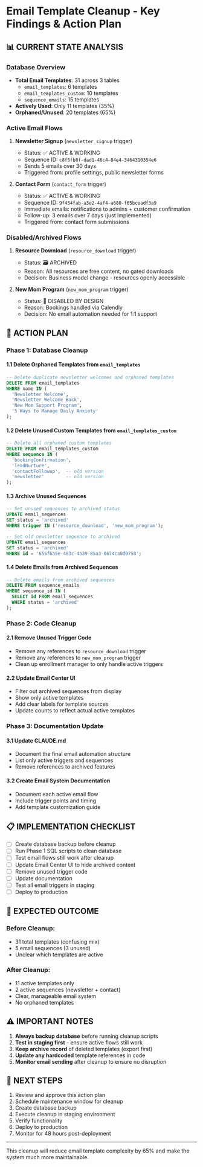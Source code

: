 # Email Template Cleanup - Key Findings & Action Plan

## 📊 CURRENT STATE ANALYSIS

### Database Overview
- **Total Email Templates**: 31 across 3 tables
  - `email_templates`: 6 templates
  - `email_templates_custom`: 10 templates  
  - `sequence_emails`: 15 templates
- **Actively Used**: Only 11 templates (35%)
- **Orphaned/Unused**: 20 templates (65%)

### Active Email Flows
1. **Newsletter Signup** (`newsletter_signup` trigger)
   - Status: ✅ ACTIVE & WORKING
   - Sequence ID: `c8f5fb8f-dad1-46c4-84e4-3464310354e6`
   - Sends 5 emails over 30 days
   - Triggered from: profile settings, public newsletter forms

2. **Contact Form** (`contact_form` trigger)
   - Status: ✅ ACTIVE & WORKING
   - Sequence ID: `9f454fab-a3e2-4af4-a680-f65bceadf3a9`
   - Immediate emails: notifications to admins + customer confirmation
   - Follow-up: 3 emails over 7 days (just implemented)
   - Triggered from: contact form submissions

### Disabled/Archived Flows
1. **Resource Download** (`resource_download` trigger)
   - Status: 🗃️ ARCHIVED
   - Reason: All resources are free content, no gated downloads
   - Decision: Business model change - resources openly accessible

2. **New Mom Program** (`new_mom_program` trigger)
   - Status: 🚫 DISABLED BY DESIGN
   - Reason: Bookings handled via Calendly
   - Decision: No email automation needed for 1:1 support

## 🎯 ACTION PLAN

### Phase 1: Database Cleanup

#### 1.1 Delete Orphaned Templates from `email_templates`
```sql
-- Delete duplicate newsletter welcomes and orphaned templates
DELETE FROM email_templates 
WHERE name IN (
  'Newsletter Welcome',
  'Newsletter Welcome Back',
  'New Mom Support Program',
  '5 Ways to Manage Daily Anxiety'
);
```

#### 1.2 Delete Unused Custom Templates from `email_templates_custom`
```sql
-- Delete all orphaned custom templates
DELETE FROM email_templates_custom 
WHERE sequence IN (
  'bookingConfirmation',
  'leadNurture',
  'contactFollowup',  -- old version
  'newsletter'        -- old version
);
```

#### 1.3 Archive Unused Sequences
```sql
-- Set unused sequences to archived status
UPDATE email_sequences 
SET status = 'archived'
WHERE trigger IN ('resource_download', 'new_mom_program');

-- Set old newsletter sequence to archived
UPDATE email_sequences 
SET status = 'archived'
WHERE id = '655f6a5e-483c-4a39-85a3-0674ca0d0758';
```

#### 1.4 Delete Emails from Archived Sequences
```sql
-- Delete emails from archived sequences
DELETE FROM sequence_emails 
WHERE sequence_id IN (
  SELECT id FROM email_sequences 
  WHERE status = 'archived'
);
```

### Phase 2: Code Cleanup

#### 2.1 Remove Unused Trigger Code
- Remove any references to `resource_download` trigger
- Remove any references to `new_mom_program` trigger
- Clean up enrollment manager to only handle active triggers

#### 2.2 Update Email Center UI
- Filter out archived sequences from display
- Show only active templates
- Add clear labels for template sources
- Update counts to reflect actual active templates

### Phase 3: Documentation Update

#### 3.1 Update CLAUDE.md
- Document the final email automation structure
- List only active triggers and sequences
- Remove references to archived features

#### 3.2 Create Email System Documentation
- Document each active email flow
- Include trigger points and timing
- Add template customization guide

## 📋 IMPLEMENTATION CHECKLIST

- [ ] Create database backup before cleanup
- [ ] Run Phase 1 SQL scripts to clean database
- [ ] Test email flows still work after cleanup
- [ ] Update Email Center UI to hide archived content
- [ ] Remove unused trigger code
- [ ] Update documentation
- [ ] Test all email triggers in staging
- [ ] Deploy to production

## 🔄 EXPECTED OUTCOME

### Before Cleanup:
- 31 total templates (confusing mix)
- 5 email sequences (3 unused)
- Unclear which templates are active

### After Cleanup:
- 11 active templates only
- 2 active sequences (newsletter + contact)
- Clear, manageable email system
- No orphaned templates

## ⚠️ IMPORTANT NOTES

1. **Always backup database** before running cleanup scripts
2. **Test in staging first** - ensure active flows still work
3. **Keep archive record** of deleted templates (export first)
4. **Update any hardcoded** template references in code
5. **Monitor email sending** after cleanup to ensure no disruption

## 🚀 NEXT STEPS

1. Review and approve this action plan
2. Schedule maintenance window for cleanup
3. Create database backup
4. Execute cleanup in staging environment
5. Verify functionality
6. Deploy to production
7. Monitor for 48 hours post-deployment

---

This cleanup will reduce email template complexity by 65% and make the system much more maintainable.